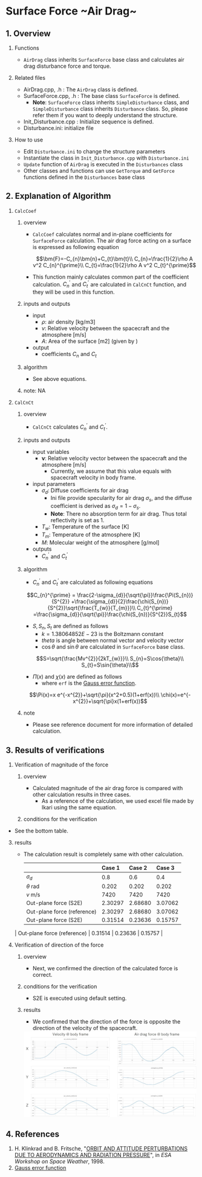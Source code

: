 # Surface Force ~Air Drag~

## 1.  Overview

1. Functions
   
   - `AirDrag` class inherits `SurfaceForce` base class and calculates air drag disturbance force and torque. 
2. Related files
   
   - AirDrag.cpp, .h : The `AirDrag` class is defined.
   - SurfaceForce.cpp, .h : The base class `SurfaceForce` is defined.
     - **Note**: `SurfaceForce` class inherits `SimpleDisturbance` class, and `SimpleDisturbance` class inherits `Disturbance` class. So, please refer them if you want to deeply understand the structure.
   - Init_Disturbance.cpp : Initialize sequence is defined.
   - Disturbance.ini: initialize file
3. How to use
   
   - Edit `Disturbance.ini` to change the structure parameters 
   - Instantiate the class in `Init_Disturbance.cpp` with `Disturbance.ini`
   - `Update` function of `AirDrag` is executed in the `Disturbances` class
   - Other classes and functions can use `GetTorque` and `GetForce` functions defined in the `Disturbances` base class

## 2. Explanation of Algorithm

1. `CalcCoef`

   1. overview

      - `CalcCoef` calculates normal and in-plane coefficients for `SurfaceForce` calculation. The air drag force acting on a surface is expressed as following equation

        ```math
        \bm{F}=-C_{n}\bm{n}+C_{t}\bm{t}\\
        C_{n}=\frac{1}{2}\rho A v^2 C_{n}^{\prime}\\
        C_{t}=\frac{1}{2}\rho A v^2 C_{t}^{\prime}
        ```

      - This  function mainly calculates common part of the coefficient calculation. $`C_{n}^{\prime}`$ and $`C_{t}^{\prime}`$ are calculated in `CalCnCt` function, and they will be used in this function.

   2. inputs and outputs

      - input
        - $`\rho`$: air density [kg/m3]
        - $`v`$: Relative velocity between the spacecraft and the atmosphere [m/s]
        - $`A`$: Area of the surface [m2] (given by )
      - output
        - coefficients $`C_{n}`$ and $`C_{t}`$

   3. algorithm

      - See above equations.

   4. note: NA

2. `CalCnCt`

   1. overview

      - `CalCnCt` calculates  $`C_{n}^{\prime}`$ and $`C_{t}^{\prime}`$.

   2. inputs and outputs

      - input variables
        - $`\bm{v}`$: Relative velocity vector between the spacecraft and the atmosphere [m/s]
          - Currently, we assume that this value equals with spacecraft velocity in body frame.
      - input parameters 
        - $`\sigma_{d}`$: Diffuse coefficients for air drag
          - Ini file provide specularity for air drag $`\sigma_{s}`$, and the diffuse coefficient is derived as $`\sigma_{d}=1-\sigma_{s}`$.
          - **Note**: There no absorption term for air drag. Thus total reflectivity is set as 1.
        - $`T_{w}`$: Temperature of the surface [K]
        - $`T_{m}`$: Temperature of the atmosphere [K]
        - $`M`$: Molecular weight of the atmosphere [g/mol]
      - outputs
        - $`C_{n}^{\prime}`$ and $`C_{t}^{\prime}`$ 

   3. algorithm

      - $`C_{n}^{\prime}`$ and $`C_{t}^{\prime}`$  are calculated as following equations

      ```math
      C_{n}^{\prime} = \frac{2-\sigma_{d}}{\sqrt{\pi}}\frac{\Pi(S_{n})}{S^{2}}
      +\frac{\sigma_{d}}{2}\frac{\chi(S_{n})}{S^{2}}\sqrt{\frac{T_{w}}{T_{m}}}\\
      C_{t}^{\prime} =\frac{\sigma_{d}}{\sqrt{\pi}}\frac{\chi(S_{n})}{S^{2}}S_{t}
      ```

      - $`S, S_{n}, S_{t}`$ are defined as follows
        - $`k=1.38064852E-23`$ is the Boltzmann constant
        - $`theta`$ is angle between normal vector and velocity vector
        - $`\cos{\theta}`$ and $`\sin{\theta}`$ are calculated in `SurfaceForce` base class.

      ```math
      S=\sqrt{\frac{Mv^{2}}{2kT_{w}}}\\
      S_{n}=S\cos{\theta}\\
      S_{t}=S\sin{\theta}\\
      ```

      - $`\Pi(x)`$ and $`\chi(x)`$ are defined as follows
        - where `erf` is the [Gauss error function](https://en.wikipedia.org/wiki/Error_function).

      ```math
      \Pi(x)=x e^{-x^{2}}+\sqrt{\pi}(x^2+0.5)(1+erf(x))\\
      \chi(x)=e^{-x^{2}}+\sqrt{\pi}x(1+erf(x))
      ```

   4. note

      - Please see reference document for more information of detailed calculation.

## 3. Results of verifications

1. Verification of magnitude of the force
   1. overview
      
      - Calculated magnitude of the air drag force is compared with other calculation results in three cases.
        - As a reference of the calculation, we used excel file made by Ikari using the same equation.
      
   2. conditions for the verification
      
- See the bottom table.
      
3. results
   
   - The calculation result is completely same with other calculation.
   
      |                             | Case 1  | Case 2  | Case 3  |
      | --------------------------- | ------- | ------- | ------- |
      | $`\sigma_{d}`$              | 0.8     | 0.6     | 0.4     |
      | $`\theta`$ rad              | 0.202   | 0.202   | 0.202   |
      | $`v`$ m/s                   | 7420    | 7420    | 7420    |
      | Out-plane force (S2E)       | 2.30297 | 2.68680 | 3.07062 |
      | Out-plane force (reference) | 2.30297 | 2.68680 | 3.07062 |
      | Out-plane force (S2E)       | 0.31514 | 0.23636 | 0.15757 |
   | Out-plane force (reference) | 0.31514 | 0.23636 | 0.15757 |
   

   
1. Verification of direction of the force

   1. overview
   
      - Next, we confirmed the direction of the calculated force is correct.
   
   2. conditions for the verification
   
      - S2E is executed using default setting.
   
   3. results
   
      - We confirmed that the direction of the force is opposite the direction of the velocity of the spacecraft.
   
      <img src="./figs/AirDrag_result_1.jpg" alt="SummaryCalculationTime" style="zoom: 70%;" />

## 4. References

1. H. Klinkrad and B. Fritsche, "[ORBIT AND ATTITUDE PERTURBATIONS DUE TO AERODYNAMICS AND RADIATION PRESSURE](https://pdfs.semanticscholar.org/a16c/1abab4c081b4434bda9190f4f7be789c246a.pdf)", in *ESA Workshop on Space Weather*, 1998. 
2. [Gauss error function](https://en.wikipedia.org/wiki/Error_function)
